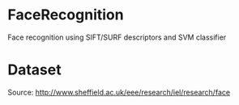 # FaceRecognition
Face recognition using SIFT/SURF descriptors and SVM classifier 

# Dataset
Source: http://www.sheffield.ac.uk/eee/research/iel/research/face

